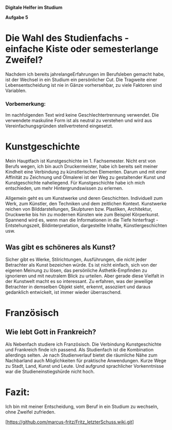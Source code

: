 **Digitale Helfer im Studium**

**Aufgabe 5**


# Die Wahl des Studienfachs - einfache Kiste oder semesterlange Zweifel?

Nachdem ich bereits jahrelangeErfahrungen im Berufsleben gemacht habe, ist der Wechsel in ein Studium ein persönlicher Cut. Die Tragweite einer Lebensentscheidung ist nie in Gänze vorhersehbar, zu viele Faktoren sind Variablen.

### Vorbemerkung:
Im nachfolgenden Text wird keine Geschlechtertrennung verwendet. Die verwendete maskuline Form ist als neutral zu verstehen und wird aus Vereinfachungsgründen stellvertretend eingesetzt.

# Kunstgeschichte
Mein Hauptfach ist Kunstgeschichte im 1. Fachsemester. Nicht erst von Berufs wegen, ich bin auch Druckermeister, habe ich bereits seit meiner Kindheit eine Verbindung zu künstlerischen Elementen. Darum und mit einer Affinität zu Zeichnung und Ölmalerei ist der Weg zu gestaltender Kunst und Kunstgeschichte naheliegend. Für Kunstgeschichte habe ich mich entschieden, um mehr Hintergrundswissen zu erlernen.

Allgemein geht es um Kunstwerke und deren Geschichten. Individuell zum Werk, zum Künstler, den Techniken und dem zeitlichen Kontext. Kunstwerke reichen von Bilddarstellungen, Skulpturen bzw. Plastiken, Architektur, Druckwerke bis hin zu modernen Künsten wie zum Beispiel Körperkunst. Spannend wird es, wenn man die Informationen in die Tiefe hinterfragt - Entstehungszeit, Bildinterpretation, dargestellte Inhalte, Künstlergeschichten usw.

## Was gibt es schöneres als Kunst?
Sicher gibt es Werke, Stilrichtungen, Ausführungen, die nicht jeder Betrachter als Kunst bezeichen würde. Es ist nicht einfach, sich von der eigenen Meinung zu lösen, das persönliche Ästhetik-Empfinden zu ignorieren und mit neutralem Blick zu urteilen. Aber gerade diese Vielfalt in der Kunstwelt macht es so interessant. Zu erfahren, was der jeweilige Betrachter in demselben Objekt sieht, erkennt, assoziiert und daraus gedanklich entwickelt, ist immer wieder überraschend.

# Französisch
## Wie lebt Gott in Frankreich?
Als Nebenfach studiere ich Französisch. Die Verbindung Kunstgeschichte und Frankreich finde ich passend. Als Studienfach ist die Kombination allerdings selten. Je nach Studienverlauf bietet die räumliche Nähe zum Nachbarland auch Möglichkeiten für praktische Anwendungen. Kurze Wege zu Stadt, Land, Kunst und Leute. Und aufgrund sprachlicher Vorkenntnisse war die Studieneinstiegshürde nicht hoch.

# Fazit:
Ich bin mit meiner Entscheidung, vom Beruf in ein Studium zu wechseln, ohne Zweifel zufrieden.

[https://github.com/marcus-fritz/Fritz_letzterSchuss.wiki.git]

